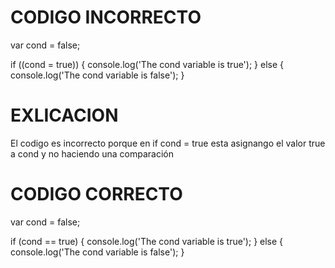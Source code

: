 # CODIGO INCORRECTO
var cond = false;

if ((cond = true)) {
  console.log('The cond variable is true');
} else {
  console.log('The cond variable is false');
}

# EXLICACION
El codigo es incorrecto porque en if cond = true esta asignango el valor true a cond y no haciendo una comparación

# CODIGO CORRECTO
var cond = false;

if (cond == true) {
  console.log('The cond variable is true');
} else {
  console.log('The cond variable is false');
}
